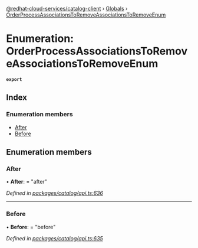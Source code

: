 [@redhat-cloud-services/catalog-client](../README.md) › [Globals](../globals.md) › [OrderProcessAssociationsToRemoveAssociationsToRemoveEnum](orderprocessassociationstoremoveassociationstoremoveenum.md)

# Enumeration: OrderProcessAssociationsToRemoveAssociationsToRemoveEnum

**`export`** 

## Index

### Enumeration members

* [After](orderprocessassociationstoremoveassociationstoremoveenum.md#after)
* [Before](orderprocessassociationstoremoveassociationstoremoveenum.md#before)

## Enumeration members

###  After

• **After**: = "after"

*Defined in [packages/catalog/api.ts:636](https://github.com/RedHatInsights/javascript-clients/blob/master/packages/catalog/api.ts#L636)*

___

###  Before

• **Before**: = "before"

*Defined in [packages/catalog/api.ts:635](https://github.com/RedHatInsights/javascript-clients/blob/master/packages/catalog/api.ts#L635)*
